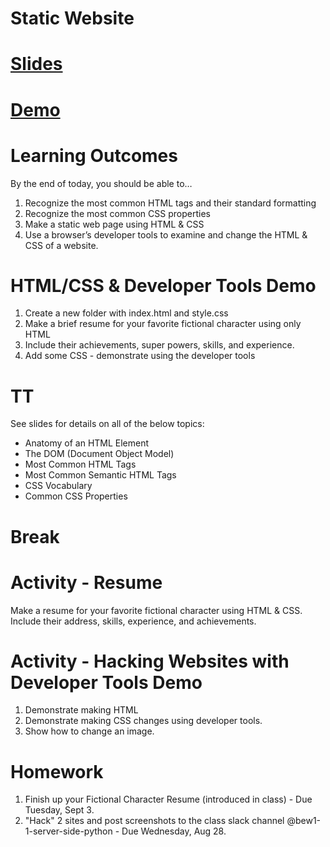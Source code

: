 # Static Website

# [Slides](https://make-school-courses.github.io/BEW-1.1-RESTful-and-Resourceful-MVC-Architecture/#/Lessons/01-Static-Website/slides.md)

# [Demo](https://github.com/Make-School-Courses/BEW-1.1-RESTful-and-Resourceful-MVC-Architecture/tree/master/Lessons/01-Static-Website/demo)

# Learning Outcomes

By the end of today, you should be able to…

1. Recognize the most common HTML tags and their standard formatting
1. Recognize the most common CSS properties
1. Make a static web page using HTML & CSS
1. Use a browser’s developer tools to examine and change the HTML & CSS of a website.

# HTML/CSS & Developer Tools Demo

1. Create a new folder with index.html and style.css
1. Make a brief resume for your favorite fictional character using only HTML
1. Include their achievements, super powers, skills, and experience.
1. Add some CSS - demonstrate using the developer tools

# TT

See slides for details on all of the below topics:

- Anatomy of an HTML Element
- The DOM (Document Object Model)
- Most Common HTML Tags
- Most Common Semantic HTML Tags
- CSS Vocabulary
- Common CSS Properties

# Break

# Activity - Resume

Make a resume for your favorite fictional character using HTML & CSS. Include their address, skills, experience, and achievements.

# Activity - Hacking Websites with Developer Tools Demo

1. Demonstrate making HTML 
1. Demonstrate making CSS changes using developer tools.
1. Show how to change an image.

# Homework

1. Finish up your Fictional Character Resume (introduced in class) - Due Tuesday, Sept 3.
1. "Hack" 2 sites and post screenshots to the class slack channel @bew1-1-server-side-python - Due Wednesday, Aug 28.

